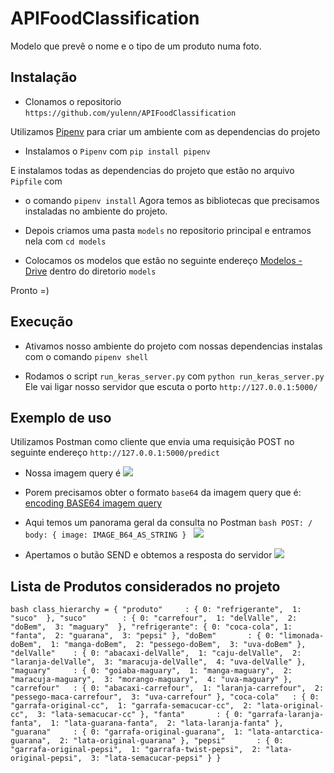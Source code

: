 # APIFoodClassification
Modelo que prevê o nome e o tipo de um produto numa foto.

## Instalação

- Clonamos o repositorio ``https://github.com/yulenn/APIFoodClassification``

Utilizamos [Pipenv](https://pipenv-fork.readthedocs.io/en/latest/basics.html) para criar um ambiente com as dependencias do projeto 

- Instalamos o ``Pipenv`` com ``pip install pipenv``

E instalamos todas as dependencias do projeto que estão no arquivo ``Pipfile`` com 
- o comando ``pipenv install``
Agora temos as bibliotecas que precisamos instaladas no ambiente do projeto.

- Depois criamos uma pasta ``models`` no repositorio principal e entramos nela com ``cd models``

- Colocamos os modelos que estão no seguinte endereço [Modelos - Drive](https://drive.google.com/drive/folders/1NIPUqkbaWMSTtiH_ImTR5raEnJzAyTBB?usp=sharing) dentro do diretorio ``models``

Pronto =)

## Execução

- Ativamos nosso ambiente do projeto com nossas dependencias instalas com o comando ``pipenv shell``

- Rodamos o script ``run_keras_server.py`` com ``python run_keras_server.py``
Ele vai ligar nosso servidor que escuta o porto ``http://127.0.0.1:5000/``


## Exemplo de uso
Utilizamos Postman como cliente que envia uma requisição POST no seguinte endereço ``http://127.0.0.1:5000/predict``

- Nossa imagem query é
  ![](https://github.com/yulenn/APIFoodClassification/blob/master/test_images/coca-original.jpg)

- Porem precisamos obter o formato ``base64`` da imagem query que é:
  [encoding BASE64 imagem query](https://github.com/yulenn/APIFoodClassification/blob/master/test_images/base64_cocacola-original.txt)

- Aqui temos um panorama geral da consulta no Postman
  ``bash
    POST: / 
    body: {
    image: IMAGE_B64_AS_STRING
    }
  ``
  ![](https://github.com/yulenn/APIFoodClassification/blob/master/test_images/resultado.png)

- Apertamos o butão SEND e obtemos a resposta do servidor
  ![](https://github.com/yulenn/APIFoodClassification/blob/master/test_images/labels_detetatos.png)


## Lista de Produtos considerados no projeto
``bash
class_hierarchy = {
    "produto"     : { 0: "refrigerante", 
                      1: "suco" 
                    },
    "suco"        : { 0: "carrefour", 
                      1: "delValle", 
                      2: "doBem", 
                      3: "maguary" 
                    },
    "refrigerante": { 0: "coca-cola",
                      1: "fanta", 
                      2: "guarana", 
                      3: "pepsi"
                    },
    "doBem"       : { 0: "limonada-doBem", 
                      1: "manga-doBem", 
                      2: "pessego-doBem", 
                      3: "uva-doBem"
                    },
    "delValle"    : { 0: "abacaxi-delValle", 
                      1: "caju-delValle", 
                      2: "laranja-delValle", 
                      3: "maracuja-delValle", 
                      4: "uva-delValle"
                    },
    "maguary"     : { 0: "goiaba-maguary", 
                      1: "manga-maguary", 
                      2: "maracuja-maguary", 
                      3: "morango-maguary", 
                      4: "uva-maguary"
                    },
    "carrefour"   : { 0: "abacaxi-carrefour", 
                      1: "laranja-carrefour", 
                      2: "pessego-maca-carrefour", 
                      3: "uva-carrefour"
                    },
    "coca-cola"   : { 0: "garrafa-original-cc", 
                      1: "garrafa-semacucar-cc", 
                      2: "lata-original-cc", 
                      3: "lata-semacucar-cc"
                    },
    "fanta"       : { 0: "garrafa-laranja-fanta", 
                      1: "lata-guarana-fanta", 
                      2: "lata-laranja-fanta"
                    },
    "guarana"     : { 0: "garrafa-original-guarana", 
                      1: "lata-antarctica-guarana", 
                      2: "lata-original-guarana"
                    },
    "pepsi"       : { 0: "garrafa-original-pepsi", 
                      1: "garrafa-twist-pepsi", 
                      2: "lata-original-pepsi", 
                      3: "lata-semacucar-pepsi"
                    }
}
``